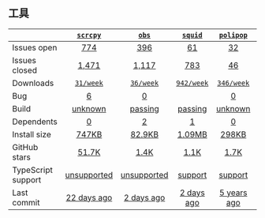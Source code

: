 ## 工具
|   | [`scrcpy`][b0] | [`obs`][r0] | [`squid`][n0] | [`polipop`][k0] | [`vconsole`][a0] |
|---|:---:|:---:|:----:|:----:|:----:|
| Issues open           | [774][IO1] | [396][IO2] | [61][IO3] | [32][IO4] | [23][IO5] |
| Issues closed         | [1,471][IC1] | [1,117][IC2] | [783][IC3] | [46][IC4] | [267][IC5] |
| Downloads             | [`31/week`][DL1] | [`36/week`][DL2] | [`942/week`][DL3] | [`346/week`][DL4] | [`14.66K/week`][DL5] |
| Bug              | [6][bug1] | [0][bug2] |  | [0][bug4] | [0][bug5] |
| Build                 | [unknown][bd1] | [passing][bd2] | [passing][bd3] | [unknown][bd4] | [passing][bd5] |
| Dependents            | [0][dep1] | [2][dep2] | [1][dep3] | [0][dep4] | [227][dep5] |
| Install size          | [747KB][IS1] | [82.9KB][IS2] | [1.09MB][IS3] | [298KB][IS4] | [1.38MB][IS5] |
| GitHub stars          | [51.7K][stars1] | [1.4K][stars2] | [1.1K][stars3] | [1.7K][stars4] | [13.3K][stars5] |
| TypeScript support    | [unsupported][TS1] | [unsupported][TS2] | [support][TS3] | [support][TS4] | [support][TS5] |
| Last commit           | [22 days ago][commits1] | [2 days ago][commits2] | [2 days ago][commits3] | [5 years ago][commits4] | [19 days ago][commits5] |

[b0]: https://github.com/Genymobile/scrcpy
[r0]: https://github.com/obsproject/obs-studio
[n0]: https://github.com/squid-cache/squid
[k0]: https://github.com/jech/polipo
[a0]: https://github.com/Tencent/vConsole

[IO1]: https://github.com/Genymobile/scrcpy/issues
[IO2]: https://github.com/obsproject/obs-studio/issues
[IO3]: https://github.com/squid-cache/squid/pulls
[IO4]: https://github.com/jech/polipo/issues
[IO5]: https://github.com/Tencent/vConsole/issues
[IC1]: https://github.com/Genymobile/scrcpy/issues
[IC2]: https://github.com/obsproject/obs-studio/issues
[IC3]: https://github.com/squid-cache/squid/pulls
[IC4]: https://github.com/jech/polipo/issues
[IC5]: https://github.com/Tencent/vConsole/issues

[DL1]: https://www.npmjs.com/package/scrcpy
[DL2]: https://www.npmjs.com/package/obs
[DL3]: https://www.npmjs.com/package/squid
[DL4]: https://www.npmjs.com/package/polipop
[DL5]: https://www.npmjs.com/package/vconsole

[bd1]: https://travis-ci.org/github/videojs/video.js
[bd2]: https://travis-ci.org/github/DIYgod/DPlayer
[bd3]: https://travis-ci.org/github/sampotts/plyr
[bd4]: https://travis-ci.org/github/bilibili/flv.js
[bd5]: https://travis-ci.org/github/video-dev/hls.js

[bug1]: https://github.com/Genymobile/scrcpy/issues?q=is%3Aopen+is%3Aissue+label%3Abug
[bug2]: https://github.com/obsproject/obs-studio/issues?q=is%3Aopen+is%3Aissue+label%3A%22Bug+Fix%22
[bug4]: https://github.com/jech/polipo/issues
[bug5]: https://github.com/Tencent/vConsole/issues?q=is%3Aopen+is%3Aissue+label%3Abug

[dep1]: https://www.npmjs.com/package/scrcpy
[dep2]: https://www.npmjs.com/package/obs
[dep3]: https://www.npmjs.com/package/squid
[dep4]: https://www.npmjs.com/package/polipop
[dep5]: https://www.npmjs.com/package/vconsole

[IS1]: https://packagephobia.com/result?p=scrcpy
[IS2]: https://packagephobia.com/result?p=obs
[IS3]: https://packagephobia.com/result?p=squid
[IS4]: https://packagephobia.com/result?p=polipop
[IS5]: https://packagephobia.com/result?p=vconsole

[stars1]: https://github.com/Genymobile/scrcpy/stargazers
[stars2]: https://github.com/obsproject/obs-studio/stargazers
[stars3]: https://github.com/squid-cache/squid/stargazers
[stars4]: https://github.com/jech/polipo/stargazers
[stars5]: https://github.com/Tencent/vConsole/stargazers

[TS1]: https://github.com/Genymobile/scrcpy/search?l=java
[TS2]: https://github.com/obsproject/obs-studio/search?l=HTML
[TS3]: https://www.npmjs.com/package/squid
[TS4]: https://github.com/bilibili/flv.js/search?l=typescript
[TS5]: https://github.com/video-dev/hls.js/search?l=typescript

[commits1]: https://github.com/Genymobile/scrcpy/commits
[commits2]: https://github.com/obsproject/obs-studio/commits
[commits3]: https://github.com/squid-cache/squid/commits
[commits4]: https://github.com/jech/polipo/commits
[commits5]: https://github.com/Tencent/vConsole/commits